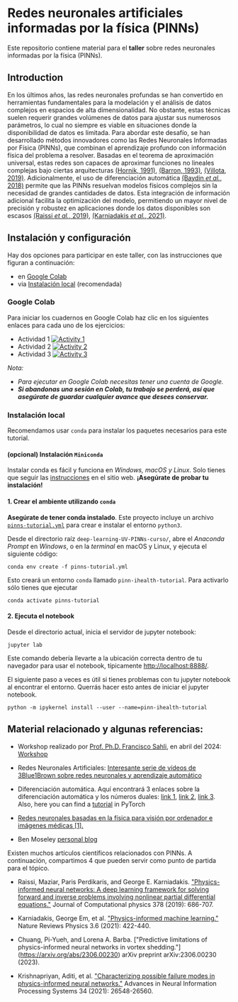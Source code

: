 # Redes neuronales artificiales informadas por la física​ (PINNs)

Este repositorio contiene material para el **taller** sobre redes neuronales informadas por la física (PINNs).

## Introduction

En los últimos años, las redes neuronales profundas se han convertido en herramientas fundamentales para la modelación y el análisis de datos complejos en espacios de alta dimensionalidad. No obstante, estas técnicas suelen requerir grandes volúmenes de datos para ajustar sus numerosos parámetros, lo cual no siempre es viable en situaciones donde la disponibilidad de datos es limitada. Para abordar este desafío, se han desarrollado métodos innovadores como las Redes Neuronales Informadas por Física (PINNs), que combinan el aprendizaje profundo con información física del problema a resolver. Basadas en el teorema de aproximación universal, estas redes son capaces de aproximar funciones no lineales complejas bajo ciertas arquitecturas [(Hornik, 1991)](https://www.sciencedirect.com/science/article/pii/089360809190009T?via%3Dihub), [(Barron, 1993)](https://ieeexplore.ieee.org/document/256500), [(Villota, 2019)](https://investigacion.unirioja.es/documentos/5fbf7e47299952682503c2fa/). Adicionalmente, el uso de diferenciación automática [(Baydin *et al.*, 2018)](https://arxiv.org/abs/1502.05767) permite que las PINNs resuelvan modelos físicos complejos sin la necesidad de grandes cantidades de datos. Esta integración de información adicional facilita la optimización del modelo, permitiendo un mayor nivel de precisión y robustez en aplicaciones donde los datos disponibles son escasos [(Raissi *et al.*, 2019)](https://www.sciencedirect.com/science/article/pii/S0021999118307125), [(Karniadakis *et al.*, 2021)](https://www.nature.com/articles/s42254-021-00314-5).

## Instalación y configuración
Hay dos opciones para participar en este taller, con las instrucciones que figuran a continuación:

 - en [Google Colab](#google-colab)
 - via [Instalación local](#Instalación-local) (recomendada)

### Google Colab
Para iniciar los cuadernos en Google Colab haz clic en los siguientes enlaces para cada uno de los ejercicios:

* Actividad 1 [![Activity 1](https://colab.research.google.com/assets/colab-badge.svg)](https://colab.research.google.com/github/dortiz5/deep-learning-UV-PINN-curso/blob/main/notebooks/activity-1.ipynb?authuser=2) 
* Actividad 2 [![Activity 2](https://colab.research.google.com/assets/colab-badge.svg)](https://colab.research.google.com/github/dortiz5/deep-learning-UV-PINN-curso/blob/main/notebooks/activity-2.ipynb?authuser=2) 
* Actividad 3 [![Activity 3](https://colab.research.google.com/assets/colab-badge.svg)](https://colab.research.google.com/github/dortiz5/deep-learning-UV-PINN-curso/blob/main/notebooks/activity-3.ipynb?authuser=2) 

_Nota:_
* _Para ejecutar en Google Colab necesitas tener una cuenta de Google._
* _**Si abandonas una sesión en Colab, tu trabajo se perderá, así que asegúrate de guardar cualquier avance que desees conservar.**_
<!--### Binder

If a local installation is not feasible, you can launch the repository on [Binder](https://mybinder.org/v2/gh/dortiz5/ihealth-pinns-workshop/HEAD).

_Notes:_
* _If you exit a Binder session, your work will be lost, so make sure to save any work you want to keep._-->

### Instalación local
Recomendamos usar ``conda`` para instalar los paquetes necesarios para
este tutorial.

#### (opcional) Instalación `Miniconda`
Instalar conda es fácil y funciona en *Windows, macOS y Linux*. Solo tienes que seguir las [instrucciones](https://docs.anaconda.com/free/miniconda/miniconda-install/) en el sitio web. **¡Asegúrate de probar tu instalación!**


#### 1. Crear el ambiente utilizando `conda`
**Asegúrate de tener conda instalado**. Este proyecto incluye un archivo [`pinns-tutorial.yml`](pinns-tutorial.yml) para crear e instalar el entorno `python3`.

Desde el directorio raíz `deep-learning-UV-PINNs-curso/`, abre el *Anaconda Prompt* en _Windows_, o en la *terminal* en macOS y Linux, y ejecuta el siguiente código:

```console
conda env create -f pinns-tutorial.yml
```

Esto creará un entorno `conda` llamado `pinn-ihealth-tutorial`. Para activarlo sólo tienes que ejecutar

```console
conda activate pinns-tutorial
```

#### 2. Ejecuta el notebook

Desde el directorio actual, inicia el servidor de jupyter notebook:
```
jupyter lab
```

Este comando debería llevarte a la ubicación correcta dentro de tu navegador para usar el notebook, típicamente [http://localhost:8888/](http://localhost:8888/).

El siguiente paso a veces es útil si tienes problemas con tu jupyter notebook al encontrar el entorno. Querrás hacer esto antes de iniciar el jupyter notebook.

```
python -m ipykernel install --user --name=pinn-ihealth-tutorial
```




## Material relacionado y algunas referencias:

- Workshop realizado por [Prof. Ph.D. Francisco Sahli](https://fsahli.github.io/), en abril del 2024: [Workshop](https://fsahli.github.io/PINN-notes/)

- Redes Neuronales Artificiales: [Interesante serie de vídeos de 3Blue1Brown sobre redes neuronales y aprendizaje automático](https://www.3blue1brown.com/topics/neural-networks)

- Diferenciación automática. Aquí encontrará 3 enlaces sobre la diferenciación automática y los números duales: [link 1](https://thenumb.at/Autodiff/), [link 2](https://blog.demofox.org/2014/12/30/dual-numbers-automatic-differentiation/), [link 3](https://en.wikipedia.org/wiki/Dual_number). Also, here you can find a  [tutorial](https://pytorch.org/tutorials/beginner/blitz/autograd_tutorial.html#a-gentle-introduction-to-torch-autograd) in 
PyTorch

- [Redes neuronales basadas en la física para visión por ordenador e imágenes médicas [1].](https://collab.dvb.bayern/display/TUMdlma/Physics+Informed+Neural+Network+for+Computer+Vision+and+Medical+Imaging)

- Ben Moseley [personal blog](https://benmoseley.blog/)


Existen muchos artículos científicos relacionados con PINNs. A continuación,
compartimos 4 que pueden servir como punto de partida para el tópico.

- Raissi, Maziar, Paris Perdikaris, and George E. Karniadakis.
  ["Physics-informed neural networks: A deep learning framework for solving
  forward and inverse problems involving nonlinear partial differential
  equations."](https://www.sciencedirect.com/science/article/pii/S0021999118307125)
  Journal of Computational physics 378 (2019): 686-707.

- Karniadakis, George Em, et al.
  ["Physics-informed machine learning."](https://doi.org/10.1038/s42254-021-00314-5)
  Nature Reviews Physics 3.6 (2021): 422-440.

- Chuang, Pi-Yueh, and Lorena A. Barba.
  ["Predictive limitations of physics-informed neural networks in vortex shedding."]
  (https://arxiv.org/abs/2306.00230) arXiv preprint arXiv:2306.00230 (2023).

- Krishnapriyan, Aditi, et al. ["Characterizing possible failure modes
  in physics-informed neural networks."](https://arxiv.org/abs/2109.01050)
  Advances in Neural Information Processing Systems 34 (2021): 26548-26560.

